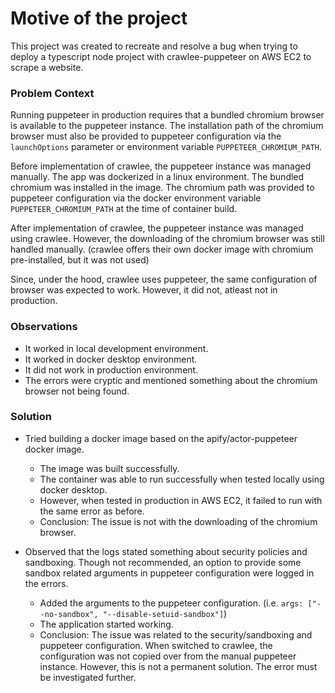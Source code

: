 # Motive of the project

This project was created to recreate and resolve a bug when trying to deploy a typescript node project with crawlee-puppeteer on AWS EC2 to scrape a website.

### Problem Context

Running puppeteer in production requires that a bundled chromium browser is available to the puppeteer instance. The installation path of the chromium browser must also be provided to puppeteer configuration via the `launchOptions` parameter or environment variable `PUPPETEER_CHROMIUM_PATH`.

Before implementation of crawlee, the puppeteer instance was managed manually. The app was dockerized in a linux environment. The bundled chromium was installed in the image. The chromium path was provided to puppeteer configuration via the docker environment variable `PUPPETEER_CHROMIUM_PATH` at the time of container build.

After implementation of crawlee, the puppeteer instance was managed using crawlee. However, the downloading of the chromium browser was still handled manually. (crawlee offers their own docker image with chromium pre-installed, but it was not used)

Since, under the hood, crawlee uses puppeteer, the same configuration of browser was expected to work. However, it did not, atleast not in production.

### Observations

- It worked in local development environment.
- It worked in docker desktop environment.
- It did not work in production environment.
- The errors were cryptic and mentioned something about the chromium browser not being found.

### Solution
- Tried building a docker image based on the apify/actor-puppeteer docker image.
  - The image was built successfully.
  - The container was able to run successfully when tested locally using docker desktop.
  - However, when tested in production in AWS EC2, it failed to run with the same error as before.
  - Conclusion: The issue is not with the downloading of the chromium browser.

- Observed that the logs stated something about security policies and sandboxing. Though not recommended, an option to provide some sandbox related arguments in puppeteer configuration were logged in the errors.
  - Added the arguments to the puppeteer configuration. (i.e. `args: ["--no-sandbox", "--disable-setuid-sandbox"]`)
  - The application started working.
  - Conclusion: The issue was related to the security/sandboxing and puppeteer configuration. When switched to crawlee, the configuration was not copied over from the manual puppeteer instance. However, this is not a permanent solution. The error must be investigated further.
